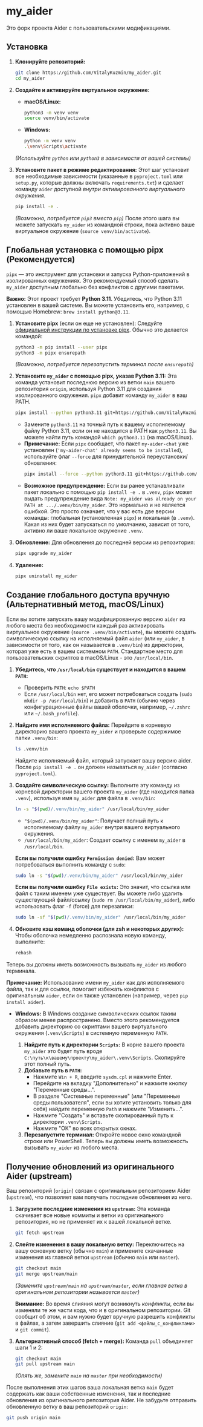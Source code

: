 # my_aider

Это форк проекта Aider с пользовательскими модификациями.

## Установка

1.  **Клонируйте репозиторий:**
    ```bash
    git clone https://github.com/VitalyKuzmin/my_aider.git
    cd my_aider
    ```

2.  **Создайте и активируйте виртуальное окружение:**
    *   **macOS/Linux:**
        ```bash
        python3 -m venv venv
        source venv/bin/activate
        ```
    *   **Windows:**
        ```bash
        python -m venv venv
        .\venv\Scripts\activate
        ```
    *(Используйте `python` или `python3` в зависимости от вашей системы)*

3.  **Установите пакет в режиме редактирования:**
    Этот шаг установит все необходимые зависимости (указанные в `pyproject.toml` или `setup.py`, которые должны включать `requirements.txt`) и сделает команду `aider` доступной *внутри активированного виртуального окружения*.
    ```bash
    pip install -e .
    ```
    *(Возможно, потребуется `pip3` вместо `pip`)*
    После этого шага вы можете запускать `my_aider` из командной строки, пока активно ваше виртуальное окружение (`source venv/bin/activate`).

## Глобальная установка с помощью pipx (Рекомендуется)

`pipx` — это инструмент для установки и запуска Python-приложений в изолированных окружениях. Это рекомендуемый способ сделать `my_aider` доступным глобально без конфликтов с другими пакетами.

**Важно:** Этот проект требует **Python 3.11**. Убедитесь, что Python 3.11 установлен в вашей системе. Вы можете установить его, например, с помощью Homebrew: `brew install python@3.11`.

1.  **Установите pipx** (если он еще не установлен):
    Следуйте [официальной инструкции по установке pipx](https://pipx.pypa.io/stable/installation/). Обычно это делается командой:
    ```bash
    python3 -m pip install --user pipx
    python3 -m pipx ensurepath
    ```
    *(Возможно, потребуется перезапустить терминал после `ensurepath`)*

2.  **Установите `my_aider` с помощью pipx, указав Python 3.11:**
    Эта команда установит последнюю версию из ветки `main` вашего репозитория `origin`, используя Python 3.11 для создания изолированного окружения. `pipx` добавит команду `my_aider` в ваш PATH.
    ```bash
    pipx install --python python3.11 git+https://github.com/VitalyKuzmin/my_aider.git
    ```
    *   Замените `python3.11` на точный путь к вашему исполняемому файлу Python 3.11, если он не находится в PATH как `python3.11`. Вы можете найти путь командой `which python3.11` (на macOS/Linux).
    *   **Примечание:** Если `pipx` сообщает, что пакет `my-aider-chat` уже установлен (`'my-aider-chat' already seems to be installed`), используйте флаг `--force` для принудительной переустановки/обновления:
        ```bash
        pipx install --force --python python3.11 git+https://github.com/VitalyKuzmin/my_aider.git
        ```
    *   **Возможное предупреждение:** Если вы ранее устанавливали пакет локально с помощью `pip install -e .` в `.venv`, `pipx` может выдать предупреждение вида `Note: my_aider was already on your PATH at .../.venv/bin/my_aider`. Это нормально и не является ошибкой. Это просто означает, что у вас есть две версии команды: глобальная (установленная `pipx`) и локальная (в `.venv`). Какая из них будет запускаться по умолчанию, зависит от того, активно ли ваше локальное окружение `.venv`.

3.  **Обновление:**
    Для обновления до последней версии из репозитория:
    ```bash
    pipx upgrade my_aider
    ```

4.  **Удаление:**
    ```bash
    pipx uninstall my_aider
    ```

## Создание глобального доступа вручную (Альтернативный метод, macOS/Linux)

Если вы хотите запускать вашу модифицированную версию `aider` из любого места без необходимости каждый раз активировать виртуальное окружение (`source .venv/bin/activate`), вы можете создать символическую ссылку на исполняемый файл `aider` (или `my_aider`, в зависимости от того, как он называется в `.venv/bin`) из директории, которая уже есть в вашем системном `PATH`. Стандартное место для пользовательских скриптов в macOS/Linux - это `/usr/local/bin`.

1.  **Убедитесь, что `/usr/local/bin` существует и находится в вашем `PATH`:**
    *   Проверить `PATH`: `echo $PATH`
    *   Если `/usr/local/bin` нет, его может потребоваться создать (`sudo mkdir -p /usr/local/bin`) и добавить в `PATH` (обычно через конфигурационные файлы вашей оболочки, например, `~/.zshrc` или `~/.bash_profile`).

2.  **Найдите имя исполняемого файла:**
    Перейдите в корневую директорию вашего проекта `my_aider` и проверьте содержимое папки `.venv/bin`:
    ```bash
    ls .venv/bin
    ```
    Найдите исполняемый файл, который запускает вашу версию aider. После `pip install -e .` он должен называться `my_aider` (согласно `pyproject.toml`).

3.  **Создайте символическую ссылку:**
    Выполните эту команду из корневой директории вашего проекта `my_aider` (где находится папка `.venv`), используя имя `my_aider` для файла в `.venv/bin`:
    ```bash
    ln -s "$(pwd)/.venv/bin/my_aider" /usr/local/bin/my_aider
    ```
    *   `"$(pwd)/.venv/bin/my_aider"`: Получает полный путь к исполняемому файлу `my_aider` внутри вашего виртуального окружения.
    *   `/usr/local/bin/my_aider`: Создает ссылку с именем `my_aider` в `/usr/local/bin`.

    **Если вы получили ошибку `Permission denied`:** Вам может потребоваться выполнить команду с `sudo`:
    ```bash
    sudo ln -s "$(pwd)/.venv/bin/my_aider" /usr/local/bin/my_aider
    ```
    **Если вы получили ошибку `File exists`:** Это значит, что ссылка или файл с таким именем уже существует. Вы можете либо удалить существующий файл/ссылку (`sudo rm /usr/local/bin/my_aider`), либо использовать флаг `-f` (force) для перезаписи:
    ```bash
    sudo ln -sf "$(pwd)/.venv/bin/my_aider" /usr/local/bin/my_aider
    ```

4.  **Обновите кэш команд оболочки (для zsh и некоторых других):**
    Чтобы оболочка немедленно распознала новую команду, выполните:
    ```bash
    rehash
    ```

Теперь вы должны иметь возможность вызывать `my_aider` из любого терминала.

**Примечание:** Использование имени `my_aider` как для исполняемого файла, так и для ссылки, помогает избежать конфликтов с оригинальным `aider`, если он также установлен (например, через `pip install aider`).

*   **Windows:**
    В Windows создание символических ссылок таким образом менее распространено. Вместо этого рекомендуется добавить директорию со скриптами вашего виртуального окружения (`.venv\Scripts`) в системную переменную `PATH`.

    1.  **Найдите путь к директории `Scripts`:** В корне вашего проекта `my_aider` это будет путь вроде `C:\путь\к\вашему\проекту\my_aider\.venv\Scripts`. Скопируйте этот полный путь.
    2.  **Добавьте путь в `PATH`:**
        *   Нажмите `Win + R`, введите `sysdm.cpl` и нажмите Enter.
        *   Перейдите на вкладку "Дополнительно" и нажмите кнопку "Переменные среды...".
        *   В разделе "Системные переменные" (или "Переменные среды пользователя", если вы хотите установить только для себя) найдите переменную `Path` и нажмите "Изменить...".
        *   Нажмите "Создать" и вставьте скопированный путь к директории `.venv\Scripts`.
        *   Нажмите "ОК" во всех открытых окнах.
    3.  **Перезапустите терминал:** Откройте новое окно командной строки или PowerShell. Теперь вы должны иметь возможность вызывать `my_aider` из любого места.

## Получение обновлений из оригинального Aider (upstream)

Ваш репозиторий (`origin`) связан с оригинальным репозиторием Aider (`upstream`), что позволяет вам получать последние обновления из него.

1.  **Загрузите последние изменения из `upstream`:**
    Эта команда скачивает все новые коммиты и ветки из оригинального репозитория, но не применяет их к вашей локальной ветке.
    ```bash
    git fetch upstream
    ```

2.  **Слейте изменения в вашу локальную ветку:**
    Переключитесь на вашу основную ветку (обычно `main`) и примените скачанные изменения из главной ветки `upstream` (обычно `main` или `master`).
    ```bash
    git checkout main
    git merge upstream/main
    ```
    *(Замените `upstream/main` на `upstream/master`, если главная ветка в оригинальном репозитории называется `master`)*

    **Внимание:** Во время слияния могут возникнуть *конфликты*, если вы изменяли те же части кода, что и в оригинальном репозитории. Git сообщит об этом, и вам нужно будет вручную разрешить конфликты в файлах, а затем завершить слияние (`git add <файлы_с_конфликтами>` и `git commit`).

3.  **Альтернативный способ (fetch + merge):**
    Команда `pull` объединяет шаги 1 и 2:
    ```bash
    git checkout main
    git pull upstream main
    ```
    *(Опять же, замените `main` на `master` при необходимости)*

После выполнения этих шагов ваша локальная ветка `main` будет содержать как ваши собственные изменения, так и последние обновления из оригинального репозитория Aider. Не забудьте отправить обновленную ветку в ваш репозиторий `origin`:
```bash
git push origin main
```
